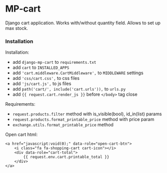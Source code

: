 # MP-cart

Django cart application. Works with/without quantity field. 
Allows to set up max stock.

### Installation

Installation:
* add `django-mp-cart` to `requirements.txt`
* add `cart` to `INSTALLED_APPS`
* add `'cart.middleware.CartMiddleware',` to `MIDDLEWARE` settings
* add `'css/cart.css',` to css files
* add `'js/cart.js',` to js files
* add `path('cart/', include('cart.urls')),` to `urls.py`
* add `{{ request.cart.render_js }}` before `</body>` tag close

Requirements:
* `request.products.filter` method with is_visible(bool), id_in(list) params
* `request.products.format_printable_price` method with price param
* `exchange.utils.format_printable_price` method


Open cart html:
```
<a href="javascript:void(0);" data-role="open-cart-btn">
    <i class="fa fa-shopping-cart cart-icon"></i>
    <div data-role="cart-total">
        {{ request.env.cart.printable_total }}
    </div>
</a>
```

